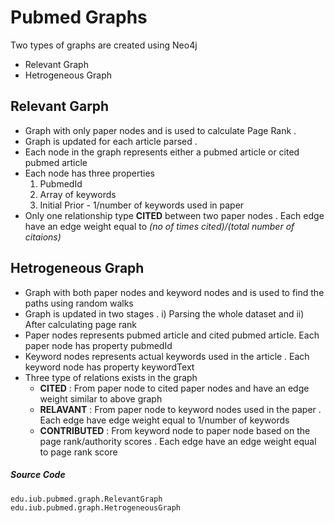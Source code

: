 Pubmed Graphs
==================
Two types of graphs are created using Neo4j

+ Relevant Graph
+ Hetrogeneous Graph

Relevant Garph
-----------------
 * Graph with only paper nodes and is used to calculate Page Rank . 
 * Graph is updated for each article parsed . 
 * Each node in the graph represents either a pubmed article or cited pubmed article
 * Each node has three properties 
    1. PubmedId
    2. Array of keywords
    3. Initial Prior - 1/number of keywords used in paper
 * Only one relationship type **CITED** between two paper nodes . Each edge have an edge weight equal to *(no of times cited)/(total number of citaions)*
 
Hetrogeneous Graph
-------------------
 * Graph with both paper nodes and keyword nodes and is used to find the paths using random walks 
 * Graph is updated in two stages . i) Parsing the whole dataset and ii) After calculating page rank
 * Paper nodes represents pubmed article and cited pubmed article. Each paper node has property pubmedId
 * Keyword nodes represents actual keywords used in the article . Each keyword node has property keywordText
 * Three type of relations exists in the graph
    + **CITED** : From paper node to cited paper nodes and have an edge weight similar to above graph
    + **RELAVANT** : From paper node to keyword nodes used in the paper . Each edge have edge weight equal to 1/number of keywords
    +  **CONTRIBUTED** : From keyword node to paper node based on the page rank/authority scores . Each edge have an edge weight equal to page rank score


##### Source Code
    edu.iub.pubmed.graph.RelevantGraph
    edu.iub.pubmed.graph.HetrogeneousGraph
